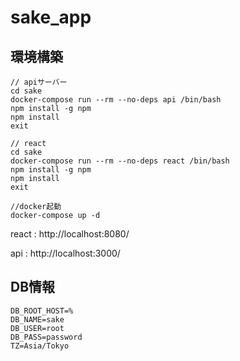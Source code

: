 # sake_app

## 環境構築
```
// apiサーバー
cd sake
docker-compose run --rm --no-deps api /bin/bash
npm install -g npm
npm install
exit

// react
cd sake
docker-compose run --rm --no-deps react /bin/bash
npm install -g npm
npm install
exit

//docker起動
docker-compose up -d
``` 

react : 
http://localhost:8080/
<br>

api : http://localhost:3000/
<br>

## DB情報
```
DB_ROOT_HOST=%
DB_NAME=sake
DB_USER=root
DB_PASS=password
TZ=Asia/Tokyo
```

